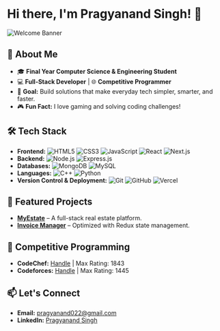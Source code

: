 # Hi there, I'm Pragyanand Singh! 👋

![Welcome Banner](https://drive.google.com/uc?export=view&id=1IHjoZonZa8PacY8e8hfAzBmLN0fgUkmg)

## 🚀 About Me

- 🎓 **Final Year Computer Science & Engineering Student**
- 💻 **Full-Stack Developer** | 🌐 **Competitive Programmer**
- 🎯 **Goal:** Build solutions that make everyday tech simpler, smarter, and faster.
- 🎮 **Fun Fact:** I love gaming and solving coding challenges!

## 🛠️ Tech Stack

- **Frontend:** ![HTML5](https://img.shields.io/badge/-HTML5-E34F26?logo=html5&logoColor=white) ![CSS3](https://img.shields.io/badge/-CSS3-1572B6?logo=css3&logoColor=white) ![JavaScript](https://img.shields.io/badge/-JavaScript-F7DF1E?logo=javascript&logoColor=black) ![React](https://img.shields.io/badge/-React-61DAFB?logo=react&logoColor=black) ![Next.js](https://img.shields.io/badge/-Next.js-000000?logo=nextdotjs&logoColor=white)
- **Backend:** ![Node.js](https://img.shields.io/badge/-Node.js-339933?logo=nodedotjs&logoColor=white) ![Express.js](https://img.shields.io/badge/-Express.js-000000?logo=express&logoColor=white)
- **Databases:** ![MongoDB](https://img.shields.io/badge/-MongoDB-47A248?logo=mongodb&logoColor=white) ![MySQL](https://img.shields.io/badge/-MySQL-4479A1?logo=mysql&logoColor=white)
- **Languages:** ![C++](https://img.shields.io/badge/-C++-00599C?logo=cplusplus&logoColor=white) ![Python](https://img.shields.io/badge/-Python-3776AB?logo=python&logoColor=white)
- **Version Control & Deployment:** ![Git](https://img.shields.io/badge/-Git-F05032?logo=git&logoColor=white) ![GitHub](https://img.shields.io/badge/-GitHub-181717?logo=github&logoColor=white) ![Vercel](https://img.shields.io/badge/-Vercel-000000?logo=vercel&logoColor=white)

## 🚀 Featured Projects

- [**MyEstate**](https://github.com/Pragyanand022/MyEstate) – A full-stack real estate platform.
- [**Invoice Manager**](https://github.com/Pragyanand022/invoice-manager) – Optimized with Redux state management.

## 🎯 Competitive Programming

- **CodeChef:** [Handle](https://www.codechef.com/users/pragyanand_022) | Max Rating: 1843
- **Codeforces:** [Handle](https://codeforces.com/profile/Pragyanand) | Max Rating: 1445

## 📫 Let's Connect

- **Email:** [pragyanand022@gmail.com](mailto:pragyanand022@gmail.com)
- **LinkedIn:** [Pragyanand Singh](https://www.linkedin.com/in/pragyanand022)
